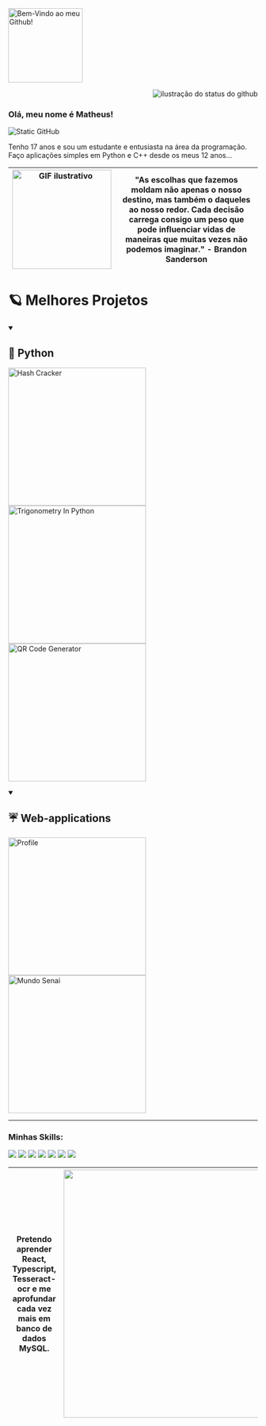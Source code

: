 <a href="https://git.io/typing-svg">
    <img src="https://readme-typing-svg.demolab.com/?lines=Bem-Vindo+ao+meu+Github!&color=F8EFD3&size=29" alt="Bem-Vindo ao meu Github!" style="height: 150px;">
</a>

<img align='right' src="https://github-readme-stats.vercel.app/api?username=Marqu3si3&show_icons=true&title_color=ffffff&text_color=af552e&icon_color=783c00&bg_color=f8efd4&cache_seconds=2300" alt="ilustração do status do github"> <br>

### Olá, meu nome é Matheus!

<img src="https://img.shields.io/static/v1?label=Overview&message=Matheus&color=f8efd4&style=for-the-badge&logo=GitHub" alt="Static GitHub">

<p>Tenho 17 anos e sou um estudante e entusiasta na área da programação. Faço aplicações simples em Python e C++ desde os meus 12 anos...</p>

| <img src="https://i.pinimg.com/originals/8d/d1/76/8dd176c04a07c37b80a640dbc73382ff.gif" alt="GIF ilustrativo" width="200"> | "As escolhas que fazemos moldam não apenas o nosso destino, mas também o daqueles ao nosso redor. Cada decisão carrega consigo um peso que pode influenciar vidas de maneiras que muitas vezes não podemos imaginar." - Brandon Sanderson
| --- | --- |

  <h1>🪐 Melhores Projetos</h1>
  <details open> 
    <summary><h2>🐍 Python</h2></summary>
     <p align="left" style="margin-top: 10px;">
     <a href="https://github.com/Marqu3si3/HashCracker"><img width="278" src="https://denvercoder1-github-readme-stats.vercel.app/api/pin/?username=Marqu3si3&repo=HashCracker&theme=react&bg_color=1F222E&title_color=ffffff&text_color=ffffff&hide_border=true&icon_color=ffffff&show_icons=false" alt="Hash Cracker"></a>
     <a href="https://github.com/Marqu3si3/TrigonometryInPython"><img width="278" src="https://denvercoder1-github-readme-stats.vercel.app/api/pin/?username=Marqu3si3&repo=TrigonometryInPython&theme=react&bg_color=1F222E&title_color=ffffff&text_color=ffffff&hide_border=true&icon_color=ffffff&show_icons=false" alt="Trigonometry In Python"></a>
     <a href="https://github.com/Marqu3si3/QR-Generator"><img width="278" src="https://denvercoder1-github-readme-stats.vercel.app/api/pin/?username=Marqu3si3&repo=Marqu3si3&theme=react&bg_color=1F222E&title_color=ffffff&text_color=ffffff&hide_border=true&icon_color=ffffff&show_icons=false" alt="QR Code Generator"></a>
     </p>
  </details>
  <details open> 
    <summary><h2>☔️ Web-applications</h2></summary>
     <p align="left" style="margin-top: 10px;">
     <a href="https://github.com/Marqu3si3/Profile">
  <img width="278" src="https://denvercoder1-github-readme-stats.vercel.app/api/pin/?username=Marqu3si3&repo=Profile&theme=react&bg_color=1F222E&title_color=ffffff&text_color=ffffff&hide_border=true&icon_color=ffffff&show_icons=false" alt="Profile">
</a>
<a href="https://github.com/Marqu3si3/DengueSENAI">
  <img width="278" src="https://denvercoder1-github-readme-stats.vercel.app/api/pin/?username=Marqu3si3&repo=DengueSENAI&theme=react&bg_color=1F222E&title_color=ffffff&text_color=ffffff&hide_border=true&icon_color=ffffff&show_icons=false" alt="Mundo Senai">
</a>
     </p>
  </details>
</details>

<hr>

### Minhas Skills:
<p>
<img src="https://img.shields.io/badge/JavaScript-F7DF1E?style=for-the-badge&logo=javascript&logoColor=black">
<img src="https://img.shields.io/badge/HTML5-E34F26?style=for-the-badge&logo=html5&logoColor=white">
<img src="https://img.shields.io/badge/Python-14354C?style=for-the-badge&logo=python&logoColor=white">
<img src="https://img.shields.io/badge/MySQL-00000F?style=for-the-badge&logo=mysql&logoColor=white">
<img src="https://img.shields.io/badge/C%2B%2B-00599C?style=for-the-badge&logo=c%2B%2B&logoColor=white">
<img src="https://img.shields.io/badge/Flask-000000?style=for-the-badge&logo=flask&logoColor=white">
<img src="https://img.shields.io/badge/CSS3-1572B6?style=for-the-badge&logo=css3&logoColor=white">
</p>

| Pretendo aprender React, Typescript, Tesseract-ocr e me aprofundar cada vez mais em banco de dados MySQL. | <img src="https://github-readme-stats.vercel.app/api/top-langs/?username=Marqu3si3&layout=compact&bg_color=f8efd4&title_color=783c00&text_color=000000&icon_color=783c00" width="500"> |
| --- | --- |
